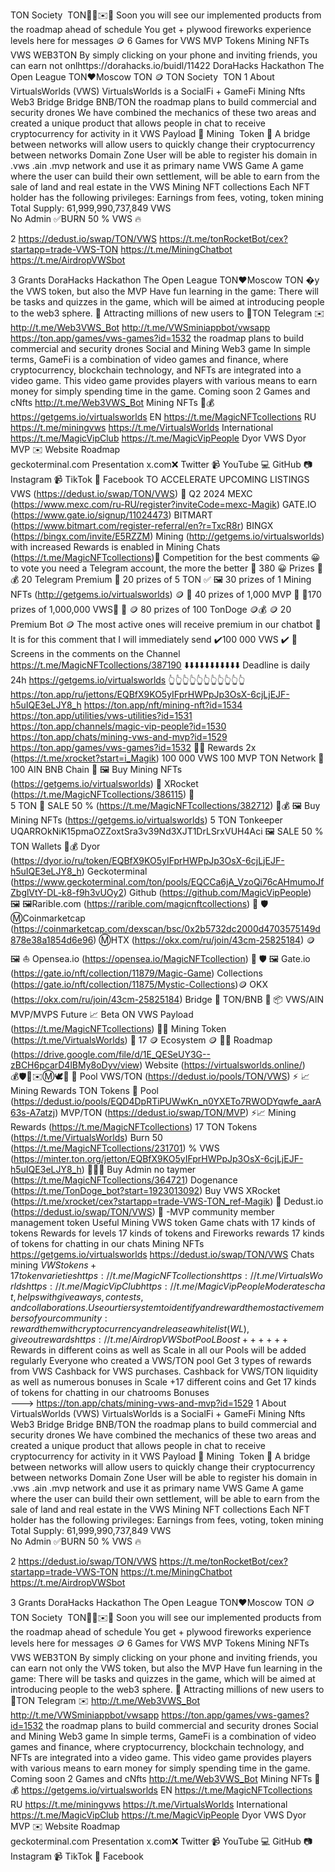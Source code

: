 TON Society  TON💎🎁✉️💎
Soon you will see our implemented products from the roadmap ahead of schedule 
You get + plywood fireworks experience levels here for messages 
🪙 6 Games for VWS MVP Tokens  Mining NFTs  VWS WEB3TON
By simply clicking on your phone and inviting friends, you can earn not onlhttps://dorahacks.io/buidl/11422
DoraHacks Hackathon The Open League TON❤️Moscow TON 🪙
TON Society  TON
1 About VirtualsWorlds (VWS)
VirtualsWorlds is a SocialFi + GameFi Mining Nfts Web3 Bridge 
Bridge BNB/TON the roadmap plans to build commercial and security drones
We have combined the mechanics of
these two areas and created a unique
product that allows people in chat to
receive cryptocurrency for activity in it  VWS Payload 💎 Mining  Token 🎁
A bridge between networks will allow
users to quickly change their
cryptocurrency between networks
Domain Zone
User will be able to register his domain
in .vws .ain .mvp network and use it as
primary name
VWS Game
A game where the user can build their own
settlement, will be able to earn from the
sale of land and real estate in the VWS
Mining NFT collections
Each NFT holder has the following
privileges: Earnings from fees, voting,
token mining
Total Supply:  61,999,990,737,849 VWS   
 No Admin ✅BURN 50 % VWS 🔥

2 https://dedust.io/swap/TON/VWS
https://t.me/tonRocketBot/cex?startapp=trade-VWS-TON
https://t.me/MiningChatbot
https://t.me/AirdropVWSbot

3 Grants DoraHacks Hackathon The Open League TON❤️Moscow TON �y the VWS token, but also the MVP
Have fun learning in the game: 
There will be tasks and quizzes in the game, which will be aimed at introducing people to the web3 sphere.
🎁  Attracting millions of new users to   💎TON Telegram ✉️
http://t.me/Web3VWS_Bot
http://t.me/VWSminiappbot/vwsapp
https://ton.app/games/vws-games?id=1532 
the roadmap plans to build commercial and security drones
Social and Mining Web3 game 
In simple terms, GameFi is a combination of video games and finance, where cryptocurrency, blockchain technology, and NFTs are integrated into a video game.
This video game provides players with various means to earn money for simply spending time in the game.
 Coming soon 2 Games  and cNfts
http://t.me/Web3VWS_Bot
Mining NFTs 💎💰
https://getgems.io/virtualsworlds
EN 
https://t.me/MagicNFTcollections
RU https://t.me/miningvws
https://t.me/VirtualsWorlds
International 
https://t.me/MagicVipClub 
https://t.me/MagicVipPeople
Dyor VWS  Dyor MVP ✉️
Website       Roadmap  
geckoterminal.com    Presentation 
 x.com❌ Twitter
📹 YouTube 💻 GitHub
📷 Instagram 📹 TikTok
👥 Facebook
TO ACCELERATE UPCOMING LISTINGS  VWS (https://dedust.io/swap/TON/VWS)  🚀 Q2 2024  MEXC (https://www.mexc.com/ru-RU/register?inviteCode=mexc-Magik)  GATE.IO (https://www.gate.io/signup/11024473)  BITMART (https://www.bitmart.com/register-referral/en?r=TxcR8r)  BINGX (https://bingx.com/invite/E5RZZM)  Mining (http://getgems.io/virtualsworlds) with increased Rewards is enabled in Mining Chats  (https://t.me/MagicNFTcollections)🥰 Competition for the best comments 😀 to vote you need a Telegram account, the more the better 
 🎁 380  😀 Prizes 🚀
  💰   20 Telegram Premium 
 💎  20 prizes of 5 TON   ✅ 
    🖼 30 prizes of 1 Mining NFTs (http://getgems.io/virtualsworlds)  🪙
   💎  40 prizes of 1,000 MVP  💎
 💎170 prizes of 1,000,000 VWS📱 🚀
  🪙  80 prizes of 100 TonDoge 🪙💰
      🪙    20 Premium Bot   🪙
The most active ones will receive premium in our chatbot 🎉 It is for this comment that I will immediately send ✔️100 000 VWS ✔️ 🚀 Screens in the comments on the Channel 
https://t.me/MagicNFTcollections/387190
⬇️⬇️⬇️⬇️⬇️⬇️⬇️⬇️⬇️⬇️⬇️
 Deadline is daily 24h
 https://getgems.io/virtualsworlds
👆👆👆👆👆👆👆👆👆👆👆
https://ton.app/ru/jettons/EQBfX9KO5yIFprHWPpJp3OsX-6cjLjEJF-h5uIQE3eLJY8_h
https://ton.app/nft/mining-nft?id=1534
https://ton.app/utilities/vws-utilities?id=1531
https://ton.app/channels/magic-vip-people?id=1530
https://ton.app/chats/mining-vws-and-mvp?id=1529
https://ton.app/games/vws-games?id=1532
🎁🎁 Rewards 2x (https://t.me/xrocket?start=i_Magik)  100 000 VWS 
100 MVP TON Network 💎
100 AIN BNB Chain 🔶
🖼 Buy Mining NFTs (https://getgems.io/virtualsworlds)  🚀 XRocket (https://t.me/MagicNFTcollections/386115) 🚀  
5 TON   🚀   SALE 50 %   (https://t.me/MagicNFTcollections/382712)  🚀💰
🖼 Buy Mining NFTs (https://getgems.io/virtualsworlds)  5  TON Tonkeeper 
UQARROkNiK15pmaOZZoxtSra3v39Nd3XJT1DrLSrxVUH4Aci
  🖼  SALE 50 % TON Wallets  🚀💰
Dyor  (https://dyor.io/ru/token/EQBfX9KO5yIFprHWPpJp3OsX-6cjLjEJF-h5uIQE3eLJY8_h)      Geckoterminal (https://www.geckoterminal.com/ton/pools/EQCCa6jA_VzoQi76cAHmumoJfZbglVtY-DL-k8-f9h3vUOy2)  Github (https://github.com/MagicVipPeople)
  🖼 🖼Rarible.com (https://rarible.com/magicnftcollections)  🦊  🛡       
    Ⓜ️Coinmarketcap (https://coinmarketcap.com/dexscan/bsc/0x2b5732dc2000d4703575149d878e38a1854d6e96) Ⓜ️HTX (https://okx.com/ru/join/43cm-25825184) 🪙
 🖼  ⛵️ Opensea.io (https://opensea.io/MagicNFTcollection)   🦊  🛡 
 🖼 Gate.io (https://gate.io/nft/collection/11879/Magic-Game)   Collections (https://gate.io/nft/collection/11875/Mystic-Collections)🪙  OKX (https://okx.com/ru/join/43cm-25825184) 
Bridge 💎 TON/BNB 🔶  📦 VWS/AIN MVP/MVPS Future  📈 Beta ON
VWS Payload (https://t.me/MagicNFTcollections) 📱🚀 Mining  Token (https://t.me/VirtualsWorlds) 🎁  17 🪙 Ecosystem  🪙 📱🚀
Roadmap (https://drive.google.com/file/d/1E_QESeUY3G--zBCH6pcarD4lBMy8oDyv/view)     Website (https://virtualsworlds.online/)  
💰🛡🦊✉️Ⓜ️🕊🚀
🌇 Pool VWS/TON  (https://dedust.io/pools/TON/VWS) ⚡️  📈
Mining Rewards TON Tokens 
🌇 Pool (https://dedust.io/pools/EQD4DpRTiPUWwKn_n0YXETo7RWODYqwfe_aarA63s-A7atzj) MVP/TON (https://dedust.io/swap/TON/MVP) ⚡️📈
 Mining Rewards (https://t.me/MagicNFTcollections) 17  TON Tokens (https://t.me/VirtualsWorlds)
Burn 50 (https://t.me/MagicNFTcollections/231701) % VWS (https://minter.ton.org/jetton/EQBfX9KO5yIFprHWPpJp3OsX-6cjLjEJF-h5uIQE3eLJY8_h) 🚀🌉✅
Buy Admin no taymer (https://t.me/MagicNFTcollections/364721)  Dogenance (https://t.me/TonDoge_bot?start=1923013092) 
Buy VWS   XRocket (https://t.me/xrocket/cex?startapp=trade-VWS-TON_ref-Magik)  🚀   Dedust.io (https://dedust.io/swap/TON/VWS) 🤔
-MVP community member management token
Useful Mining VWS token     Game chats with 17 kinds of tokens
Rewards for levels 17 kinds of tokens and 
Fireworks rewards 17 kinds of tokens for chatting in our chats
Mining NFTs https://getgems.io/virtualsworlds
https://dedust.io/swap/TON/VWS
Chats  mining $VWS tokens + 17 token varieties https://t.me/MagicNFTcollections https://t.me/VirtualsWorlds https://t.me/MagicVipClub https://t.me/MagicVipPeople 
Moderates chat, helps with giveaways, contests, and collaborations. Use our tier system to identify and reward the most active members of your community: reward them with cryptocurrency and release a whitelist (WL), give out rewards https://t.me/AirdropVWSbot
PooL Boost ++++++$ Rewards in different coins as well as Scale in all our Pools will be added regularly Everyone who created a VWS/TON pool Get 3 types of rewards from VWS Cashback for VWS purchases. Cashback for VWS/TON liquidity as well as numerous bonuses in Scale +17 different coins and Get 17 kinds of tokens for chatting in our chatrooms 
Bonuses  
--->
https://ton.app/chats/mining-vws-and-mvp?id=1529
1 About VirtualsWorlds (VWS)
VirtualsWorlds is a SocialFi + GameFi Mining Nfts Web3 Bridge 
Bridge BNB/TON the roadmap plans to build commercial and security drones
We have combined the mechanics of
these two areas and created a unique
product that allows people in chat to
receive cryptocurrency for activity in it  VWS Payload 💎 Mining  Token 🎁
A bridge between networks will allow
users to quickly change their
cryptocurrency between networks
Domain Zone
User will be able to register his domain
in .vws .ain .mvp network and use it as
primary name
VWS Game
A game where the user can build their own
settlement, will be able to earn from the
sale of land and real estate in the VWS
Mining NFT collections
Each NFT holder has the following
privileges: Earnings from fees, voting,
token mining
Total Supply:  61,999,990,737,849 VWS   
 No Admin ✅BURN 50 % VWS 🔥

2 https://dedust.io/swap/TON/VWS
https://t.me/tonRocketBot/cex?startapp=trade-VWS-TON
https://t.me/MiningChatbot
https://t.me/AirdropVWSbot

3 Grants DoraHacks Hackathon The Open League TON❤️Moscow TON 🪙
TON Society  TON💎🎁✉️💎
Soon you will see our implemented products from the roadmap ahead of schedule 
You get + plywood fireworks experience levels here for messages 
🪙 6 Games for VWS MVP Tokens  Mining NFTs  VWS WEB3TON
By simply clicking on your phone and inviting friends, you can earn not only the VWS token, but also the MVP
Have fun learning in the game: 
There will be tasks and quizzes in the game, which will be aimed at introducing people to the web3 sphere.
🎁  Attracting millions of new users to   💎TON Telegram ✉️
http://t.me/Web3VWS_Bot
http://t.me/VWSminiappbot/vwsapp
https://ton.app/games/vws-games?id=1532 
the roadmap plans to build commercial and security drones
Social and Mining Web3 game 
In simple terms, GameFi is a combination of video games and finance, where cryptocurrency, blockchain technology, and NFTs are integrated into a video game.
This video game provides players with various means to earn money for simply spending time in the game.
 Coming soon 2 Games  and cNfts
http://t.me/Web3VWS_Bot
Mining NFTs 💎💰
https://getgems.io/virtualsworlds
EN 
https://t.me/MagicNFTcollections
RU https://t.me/miningvws
https://t.me/VirtualsWorlds
International 
https://t.me/MagicVipClub 
https://t.me/MagicVipPeople
Dyor VWS  Dyor MVP ✉️
Website       Roadmap  
geckoterminal.com    Presentation 
 x.com❌ Twitter
📹 YouTube 💻 GitHub
📷 Instagram 📹 TikTok
👥 Facebook

